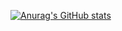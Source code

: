 
[![Anurag's GitHub stats](https://github-readme-stats.vercel.app/api?username=BADRJOULali)](https://github.com/anuraghazra/github-readme-stats)
